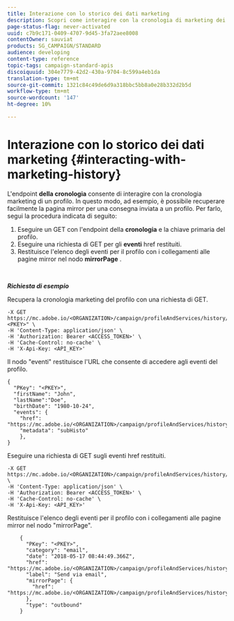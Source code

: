 ```yaml
---
title: Interazione con lo storico dei dati marketing
description: Scopri come interagire con la cronologia di marketing dei profili.
page-status-flag: never-activated
uuid: c7b9c171-0409-4707-9d45-3fa72aee8008
contentOwner: sauviat
products: SG_CAMPAIGN/STANDARD
audience: developing
content-type: reference
topic-tags: campaign-standard-apis
discoiquuid: 304e7779-42d2-430a-9704-8c599a4eb1da
translation-type: tm+mt
source-git-commit: 1321c84c49de6d9a318bbc5bb8a0e28b332d2b5d
workflow-type: tm+mt
source-wordcount: '147'
ht-degree: 10%

---
```



# Interazione con lo storico dei dati marketing {#interacting-with-marketing-history}

L&#39;endpoint **della cronologia** consente di interagire con la cronologia marketing di un profilo.
In questo modo, ad esempio, è possibile recuperare facilmente la pagina mirror per una consegna inviata a un profilo. Per farlo, segui la procedura indicata di seguito:

1. Eseguire un GET con l&#39;endpoint della **cronologia** e la chiave primaria del profilo.
1. Eseguire una richiesta di GET per gli **eventi** href restituiti.
1. Restituisce l&#39;elenco degli eventi per il profilo con i collegamenti alle pagine mirror nel nodo **mirrorPage** .

<br/>

***Richiesta di esempio***

Recupera la cronologia marketing del profilo con una richiesta di GET.

```
-X GET https://mc.adobe.io/<ORGANIZATION>/campaign/profileAndServices/history/"<PKEY>" \
-H 'Content-Type: application/json' \
-H 'Authorization: Bearer <ACCESS_TOKEN>' \
-H 'Cache-Control: no-cache' \
-H 'X-Api-Key: <API_KEY>'
```

Il nodo &quot;eventi&quot; restituisce l&#39;URL che consente di accedere agli eventi del profilo.

```
{
  "PKey": "<PKEY>",
  "firstName": "John",
  "lastName":"Doe",
  "birthDate": "1980-10-24",
  "events": {
    "href": "https://mc.adobe.io/<ORGANIZATION>/campaign/profileAndServices/history/<PKEY>/events/",
    "metadata": "subHisto"
    },
}
```

Eseguire una richiesta di GET sugli eventi href restituiti.

```
-X GET https://mc.adobe.io/<ORGANIZATION>/campaign/profileAndServices/history/<PKEY>/events \
-H 'Content-Type: application/json' \
-H 'Authorization: Bearer <ACCESS_TOKEN>' \
-H 'Cache-Control: no-cache' \
-H 'X-Api-Key: <API_KEY>'
```

Restituisce l&#39;elenco degli eventi per il profilo con i collegamenti alle pagine mirror nel nodo &quot;mirrorPage&quot;.

```
    {
      "PKey": "<PKEY>",
      "category": "email",
      "date": "2018-05-17 08:44:49.366Z",
      "href": "https://mc.adobe.io/<ORGANIZATION>/campaign/profileAndServices/history/<PKEY>/events/<PKEY>",
      "label": "Send via email",
      "mirrorPage": {
        "href": "https://mc.adobe.io/<ORGANIZATION>/campaign/profileAndServices/history/<PKEY>/events/<PKEY>/mirrorPage/"
      },
      "type": "outbound"
    }
```
